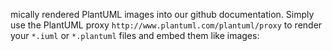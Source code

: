 mically rendered PlantUML images into our github documentation.  Simply use the PlantUML proxy `http://www.plantuml.com/plantuml/proxy` to render your `*.iuml` or `*.plantuml` files and embed them like images:

